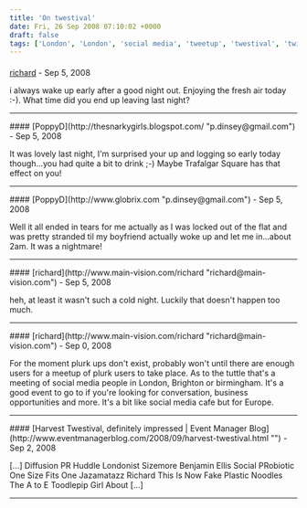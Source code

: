 ```yaml
---
title: 'On twestival'
date: Fri, 26 Sep 2008 07:10:02 +0000
draft: false
tags: ['London', 'London', 'social media', 'tweetup', 'twestival', 'twitter']
---
```



#### 
[richard](http://www.main-vision.com/richard "richard@main-vision.com") - <time datetime="2008-09-26 10:23:37">Sep 5, 2008</time>

i always wake up early after a good night out. Enjoying the fresh air today :-). What time did you end up leaving last night?
<hr />
#### 
[PoppyD](http://thesnarkygirls.blogspot.com/ "p.dinsey@gmail.com") - <time datetime="2008-09-26 08:27:38">Sep 5, 2008</time>

It was lovely last night, I'm surprised your up and logging so early today though...you had quite a bit to drink ;-) Maybe Trafalgar Square has that effect on you!
<hr />
#### 
[PoppyD](http://www.globrix.com "p.dinsey@gmail.com") - <time datetime="2008-09-26 11:20:52">Sep 5, 2008</time>

Well it all ended in tears for me actually as I was locked out of the flat and was pretty stranded til my boyfriend actually woke up and let me in...about 2am. It was a nightmare!
<hr />
#### 
[richard](http://www.main-vision.com/richard "richard@main-vision.com") - <time datetime="2008-09-26 12:06:40">Sep 5, 2008</time>

heh, at least it wasn't such a cold night. Luckily that doesn't happen too much.
<hr />
#### 
[richard](http://www.main-vision.com/richard "richard@main-vision.com") - <time datetime="2008-09-28 19:19:46">Sep 0, 2008</time>

For the moment plurk ups don't exist, probably won't until there are enough users for a meetup of plurk users to take place. As to the tuttle that's a meeting of social media people in London, Brighton or birmingham. It's a good event to go to if you're looking for conversation, business opportunities and more. It's a bit like social media cafe but for Europe.
<hr />
#### 
[Harvest Twestival, definitely impressed | Event Manager Blog](http://www.eventmanagerblog.com/2008/09/harvest-twestival.html "") - <time datetime="2008-09-30 11:34:10">Sep 2, 2008</time>

\[...\] Diffusion PR Huddle Londonist Sizemore Benjamin Ellis Social PRobiotic One Size Fits One Jazamatazz Richard This Is Now Fake Plastic Noodles The A to E Toodlepip Girl About \[...\]
<hr />
